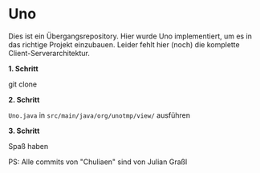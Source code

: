 # Uno

Dies ist ein Übergangsrepository. Hier wurde Uno implementiert, um es in das richtige Projekt einzubauen.
Leider fehlt hier (noch) die komplette Client-Serverarchitektur.

**1. Schritt**

git clone


**2. Schritt**

`Uno.java` in `src/main/java/org/unotmp/view/` ausführen


**3. Schritt**

Spaß haben

PS:
Alle commits von "Chuliaen" sind von Julian Graßl
